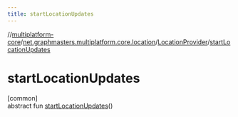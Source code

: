 ```yaml
---
title: startLocationUpdates
---
```

//[multiplatform-core](../../../index.html)/[net.graphmasters.multiplatform.core.location](../index.html)/[LocationProvider](index.html)/[startLocationUpdates](start-location-updates.html)



# startLocationUpdates



[common]\
abstract fun [startLocationUpdates](start-location-updates.html)()




